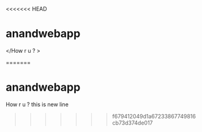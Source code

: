 <<<<<<< HEAD
 # anandwebapp
</How r u ? >

=======
# anandwebapp
How r u ?
this is new line
>>>>>>> f679412049d1a67233867749816cb73d374de017
